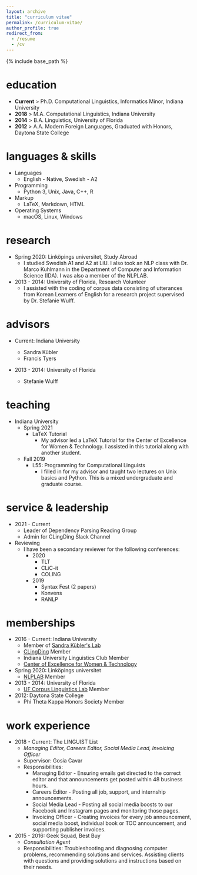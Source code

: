 ```yaml
---
layout: archive
title: "curriculum vitae"
permalink: /curriculum-vitae/
author_profile: true
redirect_from:
  - /resume
  - /cv
---
```


{% include base_path %}

education
======
* __Current__ > Ph.D. Computational Linguistics, Informatics Minor, Indiana University
* __2018__ > M.A. Computational Linguistics, Indiana University
* __2014__ > B.A. Linguistics, University of Florida
* __2012__ > A.A. Modern Foreign Languages, Graduated with Honors, Daytona State College

languages & skills
======
* Languages
  * English - Native, Swedish - A2
* Programming
  * Python 3, Unix, Java, C++, R
* Markup
  * LaTeX, Markdown, HTML
* Operating Systems
  * macOS, Linux, Windows

research
======
* Spring 2020: Linköpings universitet, Study Abroad
  * I studied Swedish A1 and A2 at LiU. I also took an NLP class with Dr. Marco Kuhlmann in the Department of Computer and Information Science (IDA). I was also a member of the NLPLAB. 
* 2013 - 2014: University of Florida, Research Volunteer
  * I assisted with the coding of corpus data consisting of utterances from Korean Learners of English for a research project supervised by Dr. Stefanie Wulff.

advisors
======
* Current: Indiana University
  * Sandra Kübler
  * Francis Tyers
  
* 2013 - 2014: University of Florida
  * Stefanie Wulff

teaching
======
* Indiana University
  * Spring 2021
    * LaTeX Tutorial
      * My advisor led a LaTeX Tutorial for the Center of Excellence for Women & Technology. I assisted in this tutorial along with another student.
  * Fall 2019
    * L55: Programming for Computational Linguists
      * I filled in for my advisor and taught two lectures on Unix basics and Python. This is a mixed undergraduate and graduate course.

service & leadership
======
  * 2021 - Current
    * Leader of Dependency Parsing Reading Group
    * Admin for CLingDing Slack Channel
  * Reviewing
    * I have been a secondary reviewer for the following conferences:
      * 2020
        * TLT
        * CLiC-it
        * COLING
      * 2019
        * Syntax Fest (2 papers)
        * Konvens
        * RANLP

memberships
======
* 2016 - Current: Indiana University
  * Member of [Sandra Kübler's Lab](https://www.researchgate.net/lab/Sandra-Kuebler-Lab)
  * [CLingDing](https://cl.indiana.edu/clingding.html) Member
  * Indiana University Linguistics Club Member
  * [Center of Excellence for Women & Technology](https://womenandtech.indiana.edu/)
* Spring 2020: Linköpings universitet
  * [NLPLAB](https://www.ida.liu.se/divisions/hcs/nlplab/) Member
* 2013 - 2014: University of Florida
  * [UF Corpus Linguistics Lab](https://people.clas.ufl.edu/swulff/uf-corpus-linguistics-lab/) Member
* 2012: Daytona State College
  * Phi Theta Kappa Honors Society Member

work experience
======
* 2018 - Current: The LINGUIST List
  * _Managing Editor, Careers Editor, Social Media Lead, Invoicing Officer_
  * Supervisor: Gosia Cavar
  * Responsibilities:
    * Managing Editor - Ensuring emails get directed to the correct editor and that announcements get posted within 48 business hours.
    * Careers Editor - Posting all job, support, and internship announcements.
    *  Social Media Lead - Posting all social media boosts to our Facebook and Instagram pages and monitoring those pages.
    *  Invoicing Officer - Creating invoices for every job announcement, social media boost, individual book or TOC announcement, and supporting publisher invoices.
* 2015 - 2016: Geek Squad, Best Buy
  * _Consultation Agent_
  * Responsibilities: Troubleshooting and diagnosing computer problems, recommending solutions and services. Assisting clients with questions and providing solutions and instructions based on their needs.